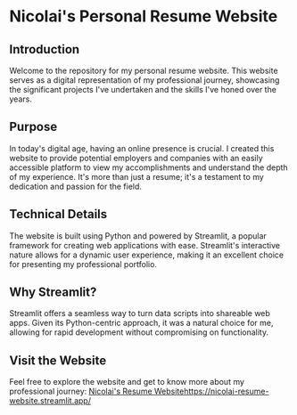 # Nicolai's Personal Resume Website

## Introduction
Welcome to the repository for my personal resume website. This website serves as a digital representation of my professional journey, showcasing the significant projects I've undertaken and the skills I've honed over the years.

## Purpose
In today's digital age, having an online presence is crucial. I created this website to provide potential employers and companies with an easily accessible platform to view my accomplishments and understand the depth of my experience. It's more than just a resume; it's a testament to my dedication and passion for the field.

## Technical Details
The website is built using Python and powered by Streamlit, a popular framework for creating web applications with ease. Streamlit's interactive nature allows for a dynamic user experience, making it an excellent choice for presenting my professional portfolio.

## Why Streamlit?
Streamlit offers a seamless way to turn data scripts into shareable web apps. Given its Python-centric approach, it was a natural choice for me, allowing for rapid development without compromising on functionality.

## Visit the Website

Feel free to explore the website and get to know more about my professional journey: [Nicolai's Resume Website](https://nicolai-resume-website.streamlit.app/)https://nicolai-resume-website.streamlit.app/
